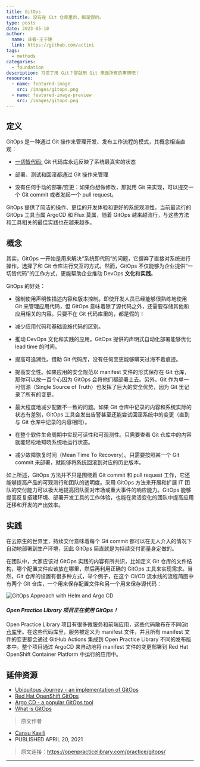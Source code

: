 ```yaml
---
title: GitOps
subtitle: 没有在 Git 仓库里的，都是假的。
type: posts
date: 2023-05-10
author:
  name: 译者-王子建
  link: https://github.com/actini
tags:
  - methods
categories:
  - foundation
description: 习惯了用 Git？那就用 Git 来做所有的事情吧！
resources:
  - name: featured-image
    src: /images/gitops.png
  - name: featured-image-preview
    src: /images/gitops.png
---
```

## 定义

  GitOps 是一种通过 Git 操作来管理开发、发布工作流程的模式，其概念相当直观：

  * [一切皆代码:](https://openpracticelibrary.cn/practice/everything-as-code/) Git 代码库永远反映了系统最真实的状态

  * 部署、测试和回滚都通过 Git 操作来管理

  * 没有任何手动的部署/变更：如果你想做修改，那就用 Git 来实现，可以提交一个 Git commit 或者发起一个 pull request。

  GitOps 提供了简洁的操作、更佳的开发体验和更好的系统观测性。当前最流行的 GitOps 工具当属 ArgoCD 和 Flux 莫属，随着 GitOps 越来越流行，与这些方法和工具相关的最佳实践也在越来越多。

## 概念

  其实，GitOps 一开始是用来解决“系统即代码”的问题，它摒弃了直接对系统进行操作，选择了和 Git 仓库进行交互的方式。然而，GitOps 不仅能够为企业提供“一切皆代码”的工作方式，更能帮助企业推动 DevOps **文化**和**实践**。

  GitOps 的好处：

  * 强制使用声明性描述内容和版本控制。即使开发人员已经能够很熟练地使用 Git 来管理应用代码，但 GitOps 意味着除了源代码之外，还需要存储其他和应用相关的内容。只要不在 Git 代码库里的，都是假的！

  * 减少应用代码和基础设施代码的区别。

  * 推动 DevOps 文化和实践的应用。GitOps 提供的声明式自动化部署能够优化 lead time 的时间。

  * 提高可追溯性。借助 Git 代码库，没有任何变更能够瞒天过海不着痕迹。

  * 提高安全性。如果应用的安全规范以 manifest 文件的形式保存在 Git 仓库，那你可以放一百个心因为 GitOps 会将他们都部署上去。另外，Git 作为单一可信源（Single Source of Truth）也发挥了巨大的安全优势，因为 Git 里记录了所有的变更。

  * 最大程度地减少配置不一致的问题。如果 Git 仓库中记录的内容和系统实际的状态有差别，GitOps 工具会发出告警甚至还能尝试回滚系统中的变更（直到与 Git 仓库中记录的内容相同）。

  * 在整个软件生命周期中实现可读性和可观测性。只需要查看 Git 仓库中的内容就能轻松地知晓系统地运行状态。

  * 减少故障恢复时间（Mean Time To Recovery）。只需要按照某一个 Git commit 来部署，就能够将系统回滚到对应的历史版本。

  如上所述，GitOps 方法并不只是围绕着 Git commit 和 pull request 工作，它还能够提高产品的可观测行和团队的透明度。采用 GitOps 方法来开展和扩展 IT 团队的交付能力可以极大地提高团队面对市场或重大事件的响应能力。GitOps 能够提高反复搭建环境、部署开发工具的工作体验，也能在灵活变化的团队中提高应用迁移和开发的产出效率。

## 实践

  在云原生的世界里，持续交付意味着每个 Git commit 都可以在无人介入的情况下自动地部署到生产环境，因此 GitOps 简直就是为持续交付而量身定做的。

  在团队中，大家应该对 GitOps 实践的内容有所共识，比如定义 Git 仓库的文件结构，哪个配置文件应该放在哪里，然后再利用正确的 GitOps 工具来实现需求。当然，Git 仓库的设置有很多种方式，举个例子，在这个 CI/CD 流水线的流程简图中有两个 Git 仓库，一个用来保存配置文件和另一个用来保存源代码：

  ![GitOps Approach with Helm and Argo CD](/images/helm-argo-cd-page-1.png)

  #### ***Open Practice Library 项目正在使用 GitOps！***

  Open Practice Library 项目有很多微服务和前端应用，这些代码散布在不同[Git 仓库](https://github.com/openpracticelibrary/opl-cd)里。在这些代码库里，服务被定义为 manifest 文件，并且所有 manifest 文件的变更都会通过 GitHub Actions 集成到 Open Practice Library 不同的发布版本中。整个项目通过 ArgoCD 来自动地将 manifest 文件的变更部署到 Red Hat OpenShift Container Platform 中运行的应用中。

## 延伸资源

  - [Ubiquitous Journey - an implementation of GitOps](https://github.com/rht-labs/ubiquitous-journey)
  - [Red Hat OpenShift GitOps](https://www.openshift.com/blog/announcing-openshift-gitops)
  - [Argo CD - a popular GitOps tool](https://argoproj.github.io/argo-cd/)
  - [What is GitOps](https://www.weave.works/technologies/gitops/)

> 原文作者

- [Cansu Kavili](https://github.com/ckavili)
- PUBLISHED APRIL 20, 2021

> 原文连接：https://openpracticelibrary.com/practice/gitops/
---
